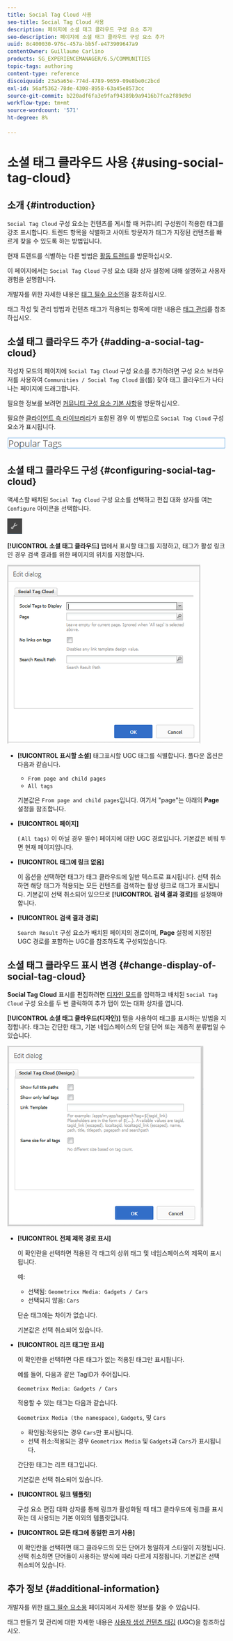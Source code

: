 ```yaml
---
title: Social Tag Cloud 사용
seo-title: Social Tag Cloud 사용
description: 페이지에 소셜 태그 클라우드 구성 요소 추가
seo-description: 페이지에 소셜 태그 클라우드 구성 요소 추가
uuid: 8c400030-976c-457a-bb5f-e473909647a9
contentOwner: Guillaume Carlino
products: SG_EXPERIENCEMANAGER/6.5/COMMUNITIES
topic-tags: authoring
content-type: reference
discoiquuid: 23a5a65e-774d-4789-9659-09e8be0c2bcd
exl-id: 56af5362-78de-4308-8958-63a45e8573cc
source-git-commit: b220adf6fa3e9faf94389b9a9416b7fca2f89d9d
workflow-type: tm+mt
source-wordcount: '571'
ht-degree: 8%

---
```


# 소셜 태그 클라우드 사용 {#using-social-tag-cloud}

## 소개 {#introduction}

`Social Tag Cloud` 구성 요소는 컨텐츠를 게시할 때 커뮤니티 구성원이 적용한 태그를 강조 표시합니다. 트렌드 항목을 식별하고 사이트 방문자가 태그가 지정된 컨텐츠를 빠르게 찾을 수 있도록 하는 방법입니다.

현재 트렌드를 식별하는 다른 방법은 [활동 트렌드](trends.md)를 방문하십시오.

이 페이지에서는 `Social Tag Cloud` 구성 요소 대화 상자 설정에 대해 설명하고 사용자 경험을 설명합니다.

개발자를 위한 자세한 내용은 [태그 필수 요소인](tag.md)을 참조하십시오.

태그 작성 및 관리 방법과 컨텐츠 태그가 적용되는 항목에 대한 내용은 [태그 관리](../../help/sites-administering/tags.md)를 참조하십시오.

## 소셜 태그 클라우드 추가 {#adding-a-social-tag-cloud}

작성자 모드의 페이지에 `Social Tag Cloud` 구성 요소를 추가하려면 구성 요소 브라우저를 사용하여 `Communities / Social Tag Cloud` 을(를) 찾아 태그 클라우드가 나타나는 페이지에 드래그합니다.

필요한 정보를 보려면 [커뮤니티 구성 요소 기본 사항](basics.md)을 방문하십시오.

필요한 [클라이언트 측 라이브러리](tag.md#essentials-for-client-side)가 포함된 경우 이 방법으로 `Social Tag Cloud` 구성 요소가 표시됩니다.

![소셜 태그](assets/social-tag.png)

## 소셜 태그 클라우드 구성 {#configuring-social-tag-cloud}

액세스할 배치된 `Social Tag Cloud` 구성 요소를 선택하고 편집 대화 상자를 여는 `Configure` 아이콘을 선택합니다.

![구성](assets/configure-new.png)

**[!UICONTROL 소셜 태그 클라우드]** 탭에서 표시할 태그를 지정하고, 태그가 활성 링크인 경우 검색 결과를 위한 페이지의 위치를 지정합니다.

![social-tag-cloud](assets/social-tag-cloud.png)

* **[!UICONTROL 표시할 소셜]**
태그표시할 UGC 태그를 식별합니다. 풀다운 옵션은 다음과 같습니다.

   * `From page and child pages`
   * `All tags`

   기본값은 `From page and child pages`입니다. 여기서 &quot;page&quot;는 아래의 **Page** 설정을 참조합니다.

* **[!UICONTROL 페이지]**

   ( `All tags)` 이 아닐 경우 필수) 페이지에 대한 UGC 경로입니다. 기본값은 비워 두면 현재 페이지입니다.

* **[!UICONTROL 태그에 링크 없음]**

   이 옵션을 선택하면 태그가 태그 클라우드에 일반 텍스트로 표시됩니다. 선택 취소하면 해당 태그가 적용되는 모든 컨텐츠를 검색하는 활성 링크로 태그가 표시됩니다. 기본값이 선택 취소되어 있으므로 **[!UICONTROL 검색 결과 경로]**&#x200B;를 설정해야 합니다.

* **[!UICONTROL 검색 결과 경로]**

   `Search Result` 구성 요소가 배치된 페이지의 경로이며, **Page** 설정에 지정된 UGC 경로를 포함하는 UGC를 참조하도록 구성되었습니다.

## 소셜 태그 클라우드 표시 변경 {#change-display-of-social-tag-cloud}

**Social Tag Cloud** 표시를 편집하려면 [디자인 모드](../../help/sites-authoring/default-components-designmode.md)를 입력하고 배치된 `Social Tag Cloud` 구성 요소를 두 번 클릭하여 추가 탭이 있는 대화 상자를 엽니다.

**[!UICONTROL 소셜 태그 클라우드(디자인)]** 탭을 사용하여 태그를 표시하는 방법을 지정합니다. 태그는 간단한 태그, 기본 네임스페이스의 단일 단어 또는 계층적 분류법일 수 있습니다.

![social-tag-cloud-design](assets/social-tag-cloud-design.png)

* **[!UICONTROL 전체 제목 경로 표시]**

   이 확인란을 선택하면 적용된 각 태그의 상위 태그 및 네임스페이스의 제목이 표시됩니다.

   예:

   * 선택됨: `Geometrixx Media: Gadgets / Cars`
   * 선택되지 않음: `Cars`

   단순 태그에는 차이가 없습니다.

   기본값은 선택 취소되어 있습니다.

* **[!UICONTROL 리프 태그만 표시]**

   이 확인란을 선택하면 다른 태그가 없는 적용된 태그만 표시됩니다.

   예를 들어, 다음과 같은 TagID가 주어집니다.

   `Geometrixx Media: Gadgets / Cars`

   적용할 수 있는 태그는 다음과 같습니다.

   `Geometrixx Media (the namespace)`, `Gadgets`, 및 `Cars`

   * 확인됨:적용되는 경우 `Cars`만 표시됩니다.
   * 선택 취소:적용되는 경우 `Geometrixx Media` 및 `Gadgets`과 `Cars`가 표시됩니다.

   간단한 태그는 리프 태그입니다.

   기본값은 선택 취소되어 있습니다.

* **[!UICONTROL 링크 템플릿]**

   구성 요소 편집 대화 상자를 통해 링크가 활성화될 때 태그 클라우드에 링크를 표시하는 데 사용되는 기본 이외의 템플릿입니다.

* **[!UICONTROL 모든 태그에 동일한 크기 사용]**

   이 확인란을 선택하면 태그 클라우드의 모든 단어가 동일하게 스타일이 지정됩니다. 선택 취소하면 단어들이 사용하는 방식에 따라 다르게 지정됩니다. 기본값은 선택 취소되어 있습니다.

## 추가 정보 {#additional-information}

개발자를 위한 [태그 필수 요소용](tag.md) 페이지에서 자세한 정보를 찾을 수 있습니다.

태그 만들기 및 관리에 대한 자세한 내용은 [사용자 생성 컨텐츠 태깅](tag-ugc.md) (UGC)을 참조하십시오.
